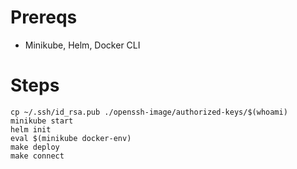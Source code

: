 Prereqs
=======

- Minikube, Helm, Docker CLI

Steps
=====

```
cp ~/.ssh/id_rsa.pub ./openssh-image/authorized-keys/$(whoami)
minikube start
helm init
eval $(minikube docker-env)
make deploy
make connect
```
